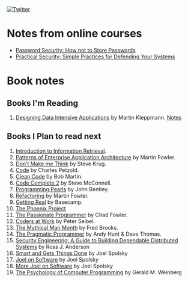 [![Twitter](https://img.shields.io/twitter/follow/_anshulkhare?style=social)](https://twitter.com/_anshulkhare) 

# Notes from online courses

* [Password Security: How not to Store Passwords](https://github.com/anshulkhare7/notes/blob/main/courses/password-security.md)
* [Practical Security: Simple Practices for Defending Your Systems](https://github.com/anshulkhare7/notes/blob/main/courses/practical-security.md)

# Book notes

## Books I'm Reading 

1. [Designing Data Intensive Applications](https://amzn.to/3aXXnqV) by Martin Kleppmann. [Notes](https://github.com/anshulkhare7/notes/blob/main/books/designing-data-intensive-applications.md)

## Books I Plan to read next

1.  [Introduction to Information Retrieval](https://amzn.to/2WnVdLV).
2.  [Patterns of Enterprise Application Architecture](https://amzn.to/2WpvGCg) by Martin Fowler.
3.  [Don’t Make me Think](https://amzn.to/2ynaKne) by Steve Krug.
4.  [Code](https://amzn.to/3b3WoFE) by Charles Petzold.
5.  [Clean Code](https://amzn.to/2zZ1xlP) by Bob Martin.
6.  [Code Complete 2](https://amzn.to/3c1s4Nl) by Steve McConnell.
7.  [Programming Pearls](https://amzn.to/3bZu6O4) by John Bentley.
8.  [Refactoring](https://amzn.to/2KW6z4L) by Martin Fowler.
9.  [Getting Real](https://basecamp.com/books/getting-real) by Basecamp.
10. [The Phoenix Project](https://amzn.to/2SvIPby)
11. [The Passionate Programmer](https://amzn.to/2zc0nmf) by Chad Fowler.
12. [Coders at Work](https://amzn.to/2xx76Hd) by Peter Seibel.
13. [The Mythical Man Month](https://amzn.to/2VXzVWC) by Fred Brooks.
14. [The Pragmatic Programmer](https://amzn.to/2zX25sj) by Andy Hunt & Dave Thomas.
15. [Security Engineering: A Guide to Building Dependable Distributed Systems](https://amzn.to/2D8Yr01) by Ross J. Anderson
16. [Smart and Gets Things Done](https://amzn.to/3shfQbK) by Joel Spolsky
17. [Joel on Software](https://amzn.to/3brGs3Q) by Joel Spolsky
18. [More Joel on Software](https://amzn.to/3brGmJw) by Joel Spolsky
19. [The Psychology of Computer Programming](https://amzn.to/3jiKWxR) by  Gerald M. Weinberg
